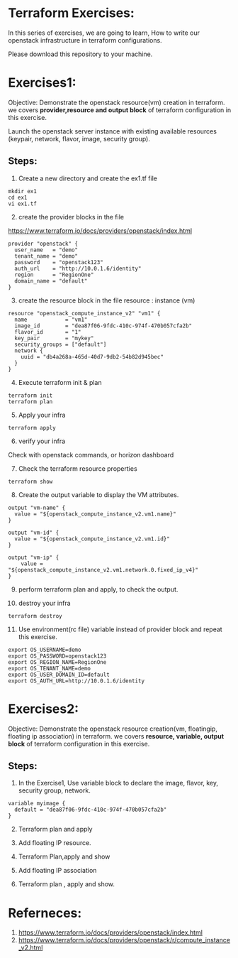 Terraform Exercises:
=====================

In this series of exercises, 
we are going to learn, How to write our openstack infrastructure in terraform configurations.

Please download this repository to your machine.



Exercises1:
=====================
Objective:  Demonstrate the openstack resource(vm) creation in terraform. we covers **provider,resource and output block**  of terraform configuration in this exercise.

Launch the openstack server instance with existing available resources (keypair, network, flavor, image, security group).


Steps:
------------
1. Create a new directory and create the ex1.tf file 

```
mkdir ex1
cd ex1
vi ex1.tf
```

2. create the provider blocks in the file

https://www.terraform.io/docs/providers/openstack/index.html

```
provider "openstack" {
  user_name   = "demo"
  tenant_name = "demo"
  password    = "openstack123"
  auth_url    = "http://10.0.1.6/identity"
  region      = "RegionOne"
  domain_name = "default"
}
```

3. create the resource block in the file
resource : instance (vm)

```
resource "openstack_compute_instance_v2" "vm1" {
  name            = "vm1"
  image_id        = "dea87f06-9fdc-410c-974f-470b057cfa2b"
  flavor_id       = "1"
  key_pair        = "mykey"
  security_groups = ["default"]
  network {
    uuid = "db4a268a-465d-40d7-9db2-54b82d945bec"
  }
}
```

4. Execute terraform init & plan

```
terraform init
terraform plan
```


5. Apply your infra

```
terraform apply
```

6. verify your infra

Check with openstack commands, or horizon dashboard


7. Check the terraform resource properties

```
terraform show
```


8. Create the output variable to display the VM attributes.

```
output "vm-name" {
  value = "${openstack_compute_instance_v2.vm1.name}"
}

output "vm-id" {
  value = "${openstack_compute_instance_v2.vm1.id}"
}

output "vm-ip" {
	value = "${openstack_compute_instance_v2.vm1.network.0.fixed_ip_v4}"
}

```

9. perform terraform plan and apply, to check the output.


10. destroy your infra

```
terraform destroy
```


11. Use environment(rc file) variable instead of provider block and repeat this exercise.


```
export OS_USERNAME=demo
export OS_PASSWORD=openstack123
export OS_REGION_NAME=RegionOne
export OS_TENANT_NAME=demo
export OS_USER_DOMAIN_ID=default
export OS_AUTH_URL=http://10.0.1.6/identity
```



Exercises2:
=====================


Objective:  Demonstrate the openstack resource creation(vm, floatingip, floating ip association) in terraform. we covers **resource, variable, output block**  of terraform configuration in this exercise.

Steps:
------------
1) In the Exercise1, 
   Use variable block  to declare the image, flavor, key, security group, network. 

```
variable myimage {
  default = "dea87f06-9fdc-410c-974f-470b057cfa2b"
}
```

2) Terraform plan and apply

3) Add floating IP resource.

4) Terraform Plan,apply and show

5) Add floating IP association  

6) Terraform plan , apply and show.


Referneces:
===============
1. https://www.terraform.io/docs/providers/openstack/index.html
2. https://www.terraform.io/docs/providers/openstack/r/compute_instance_v2.html
 

